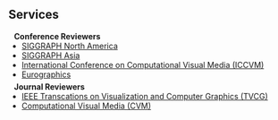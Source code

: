 ## Services

<h4 style="margin:0 10px 0;">Conference Reviewers</h4>

<ul style="margin:0 0 5px;">
  <li><a href=""><autocolor>SIGGRAPH North America</autocolor></a></li>
  <li><a href=""><autocolor>SIGGRAPH Asia</autocolor></a></li>
  <li><a href="http://iccvm.org/"><autocolor>International Conference on Computational Visual Media (ICCVM)</autocolor></a></li>
    <li><a href="https://www.eg.org/"><autocolor>Eurographics</autocolor></a></li>
</ul>

<h4 style="margin:0 10px 0;">Journal Reviewers</h4>

<ul style="margin:0 0 20px;">
  <li><a href="https://ieeexplore.ieee.org/xpl/RecentIssue.jsp?punumber=2945"><autocolor>IEEE Transcations on Visualization and Computer Graphics (TVCG)</autocolor></a></li>
  <li><a href="https://cg.cs.tsinghua.edu.cn/cvmj/"><autocolor>Computational Visual Media (CVM)</autocolor></a></li>
</ul>
